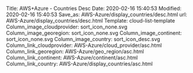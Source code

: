 Title: AWS+Azure - Countries Desc
Date: 2020-02-16 15:40:53
Modified: 2020-02-16 15:40:53
Save_as: AWS-Azure/display_countries/desc.html
url: AWS-Azure/display_countries/desc.html
Template: cloud-list-template
Column_image_cloudprovider: sort_icon_none.svg
Column_image_georegion: sort_icon_none.svg
Column_image_continent: sort_icon_none.svg
Column_image_country: sort_icon_desc.svg
Column_link_cloudprovider: AWS-Azure/cloud_provider/asc.html
Column_link_georegion: AWS-Azure/geo_region/asc.html
Column_link_continent: AWS-Azure/continent/asc.html
Column_link_country: AWS-Azure/display_countries/asc.html